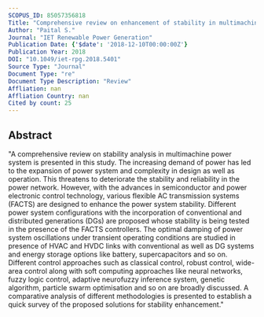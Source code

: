 ```yaml
---
SCOPUS_ID: 85057356818
Title: "Comprehensive review on enhancement of stability in multimachine power system with conventional and distributed generations"
Author: "Paital S."
Journal: "IET Renewable Power Generation"
Publication Date: {'$date': '2018-12-10T00:00:00Z'}
Publication Year: 2018
DOI: "10.1049/iet-rpg.2018.5401"
Source Type: "Journal"
Document Type: "re"
Document Type Description: "Review"
Affliation: nan
Affliation Country: nan
Cited by count: 25
---
```


## Abstract
"A comprehensive review on stability analysis in multimachine power system is presented in this study. The increasing demand of power has led to the expansion of power system and complexity in design as well as operation. This threatens to deteriorate the stability and reliability in the power network. However, with the advances in semiconductor and power electronic control technology, various flexible AC transmission systems (FACTS) are designed to enhance the power system stability. Different power system configurations with the incorporation of conventional and distributed generations (DGs) are proposed whose stability is being tested in the presence of the FACTS controllers. The optimal damping of power system oscillations under transient operating conditions are studied in presence of HVAC and HVDC links with conventional as well as DG systems and energy storage options like battery, supercapacitors and so on. Different control approaches such as classical control, robust control, wide-area control along with soft computing approaches like neural networks, fuzzy logic control, adaptive neurofuzzy inference system, genetic algorithm, particle swarm optimisation and so on are broadly discussed. A comparative analysis of different methodologies is presented to establish a quick survey of the proposed solutions for stability enhancement."
